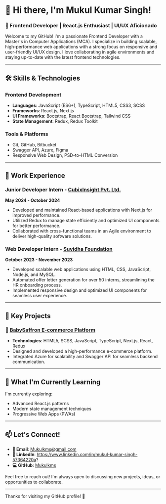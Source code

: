 # 👋 Hi there, I'm Mukul Kumar Singh!

### 🌟 Frontend Developer | React.js Enthusiast | UI/UX Aficionado 

Welcome to my GitHub! I'm a passionate Frontend Developer with a Master's in Computer Applications (MCA). I specialize in building scalable, high-performance web applications with a strong focus on responsive and user-friendly UI/UX design. I love collaborating in agile environments and staying up-to-date with the latest frontend technologies.

---

## 🛠 Skills & Technologies

### Frontend Development
- **Languages**: JavaScript (ES6+), TypeScript, HTML5, CSS3, SCSS
- **Frameworks**: React.js, Next.js
- **UI Frameworks**: Bootstrap, React Bootstrap, Tailwind CSS
- **State Management**: Redux, Redux Toolkit

### Tools & Platforms
- Git, GitHub, Bitbucket
- Swagger API, Azure, Figma
- Responsive Web Design, PSD-to-HTML Conversion

---

## 💼 Work Experience

### Junior Developer Intern - [CubixInsight Pvt. Ltd.](#)
**May 2024 - October 2024**
- Developed and maintained React-based applications with Next.js for improved performance.
- Utilized Redux to manage state efficiently and optimized UI components for better performance.
- Collaborated with cross-functional teams in an Agile environment to deliver high-quality software solutions.

### Web Developer Intern - [Suvidha Foundation](#)
**October 2023 - November 2023**
- Developed scalable web applications using HTML, CSS, JavaScript, Node.js, and MySQL.
- Automated offer letter generation for over 50 interns, streamlining the HR onboarding process.
- Implemented responsive design and optimized UI components for seamless user experience.

---

## 🚀 Key Projects

### 🛒 [BabySaffron E-commerce Platform](#)
- **Technologies**: HTML5, SCSS, JavaScript, TypeScript, Next.js, React, Redux
- Designed and developed a high-performance e-commerce platform.
- Integrated Azure for scalability and Swagger API for seamless backend communication.

---

## 🌱 What I'm Currently Learning
I'm currently exploring:
- Advanced React.js patterns
- Modern state management techniques
- Progressive Web Apps (PWAs)

---

## 📫 Let's Connect!

- **📧 Email**: [Mukulkms@gmail.com](mailto:Mukulkms@gmail.com)
- **🔗 LinkedIn**: https://www.linkedin.com/in/mukul-kumar-singh-57364220a?
- **💻 GitHub**: [Mukulkms](#)

Feel free to reach out! I'm always open to discussing new projects, ideas, or opportunities to collaborate.

---

Thanks for visiting my GitHub profile! 🚀
